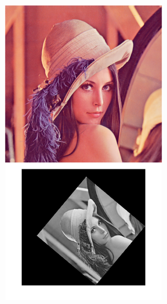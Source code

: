 ![](https://github.com/zepsgit/imageProcessing-lab1/blob/master/input/im1.png)
![](https://github.com/zepsgit/imageProcessing-lab1/blob/master/output/rotAndtrans.png)

